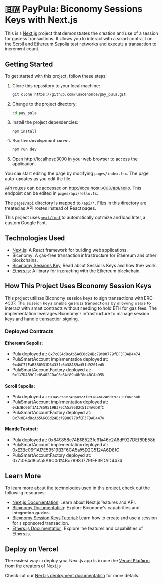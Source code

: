 # 🇧🇼 PayPula: Biconomy Sessions Keys with Next.js

This is a [Next.js](https://nextjs.org/) project that demonstrates the creation and use of a session for gasless transactions. It allows you to interact with a smart contract on the Scroll and Ethereum Sepolia test networks and execute a transaction to increment count.

## Getting Started

To get started with this project, follow these steps:

1. Clone this repository to your local machine:

   ```bash
   git clone https://github.com/lancenonce/pay_pula.git
   ```

2. Change to the project directory:

   ```bash
   cd pay_pula
   ```

3. Install the project dependencies:

   ```bash
   npm install
   ```

4. Run the development server:

   ```bash
   npm run dev
   ```

5. Open [http://localhost:3000](http://localhost:3000) in your web browser to access the application.

You can start editing the page by modifying `pages/index.tsx`. The page auto-updates as you edit the file.

[API routes](https://nextjs.org/docs/api-routes/introduction) can be accessed on [http://localhost:3000/api/hello](http://localhost:3000/api/hello). This endpoint can be edited in `pages/api/hello.ts`.

The `pages/api` directory is mapped to `/api/*`. Files in this directory are treated as [API routes](https://nextjs.org/docs/api-routes/introduction) instead of React pages.

This project uses [`next/font`](https://nextjs.org/docs/basic-features/font-optimization) to automatically optimize and load Inter, a custom Google Font.

## Technologies Used

* [Next.js](https://nextjs.org/): A React framework for building web applications.
* [Biconomy](https://www.biconomy.io/): A gas-free transaction infrastructure for Ethereum and other blockchains.
* [Biconomy Sessions Key](https://www.biconomy.io/post/modular-session-keys): Read about Sessions Keys and how they work.
* [Ethers.js](https://docs.ethers.org/v5/): A library for interacting with the Ethereum blockchain.

## How This Project Uses Biconomy Session Keys

This project utilizes Biconomy session keys to sign transactions with ERC-4337. The session keys enable gasless transactions by allowing users to interact with smart contracts without needing to hold ETH for gas fees. The implementation leverages Biconomy's infrastructure to manage session keys and handle transaction signing.

### Deployed Contracts

#### Ethereum Sepolia:
- Pula deployed at: `0x7c0E4d8cAb5A6C0d24Bc79980779fEF3FDAD4474`
- PulaSmartAccount implementation deployed at: `0x40C77FaB3B0031D64331a6b38A89a051d9201ed0`
- PulaSmartAccountFactory deployed at: `0x137DAB9C2e03402CDaC6e6Af89a0b78d4BCAb956`

#### Scroll Sepolia:
- Pula deployed at: `0x849858e74B68523fe91a46c2A6dF927DEf8DE58b`
- PulaSmartAccount implementation deployed at: `0xE3Bc06f1A17E59519B3F6CA5a95D2C5124A6D8fC`
- PulaSmartAccountFactory deployed at: `0x7c0E4d8cAb5A6C0d24Bc79980779fEF3FDAD4474`

#### Mantle Testnet:
- Pula deployed at: 0x849858e74B68523fe91a46c2A6dF927DEf8DE58b
- PulaSmartAccount implementation deployed at: 0xE3Bc06f1A17E59519B3F6CA5a95D2C5124A6D8fC
- PulaSmartAccountFactory deployed at: 0x7c0E4d8cAb5A6C0d24Bc79980779fEF3FDAD4474

## Learn More

To learn more about the technologies used in this project, check out the following resources:

* [Next.js Documentation](https://nextjs.org/docs): Learn about Next.js features and API.
* [Biconomy Documentation](https://docs.biconomy.io/): Explore Biconomy's capabilities and integration guides.
* [Biconomy Session Keys Tutorial](https://docs.biconomy.io/tutorials/sessions): Learn how to create and use a session for a sponsored transaction.
* [Ethers.js Documentation](https://docs.ethers.org/v5/): Explore the features and capabilities of Ethers.js.

## Deploy on Vercel

The easiest way to deploy your Next.js app is to use the [Vercel Platform](https://vercel.com/new?utm_medium=default-template&filter=next.js&utm_source=create-next-app&utm_campaign=create-next-app-readme) from the creators of Next.js.

Check out our [Next.js deployment documentation](https://nextjs.org/docs/deployment) for more details.
